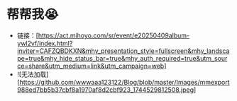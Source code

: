 # 帮帮我😭

* 链接：[https://act.mihoyo.com/sr/event/e20250409album-ywl2vf/index.html?inviter=CAFZQBDKXN&mhy_presentation_style=fullscreen&mhy_landscape=true&mhy_hide_status_bar=true&mhy_auth_required=true&utm_source=share&utm_medium=link&utm_campaign=web]
* ![无法加载][https://github.com/wwwaaa123122/Blog/blob/master/Images/mmexport988ed7bb5b37cbf8a1970af8d2cbf923_1744529812508.jpeg]
